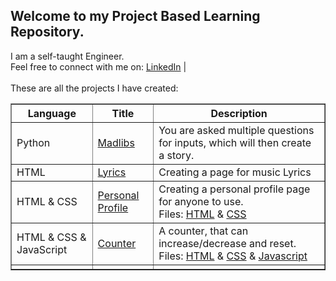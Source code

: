 ## Welcome to my Project Based Learning Repository.
I am a self-taught Engineer.<br>
Feel free to connect with me on: <a href="https://www.linkedin.com/in/hidhavaldesai/">LinkedIn</a> |
<br><br>
These are all the projects I have created: <br>
<table border="1">
    <tr>
        <th>Language</th>
        <th>Title</th>
        <th>Description</th>
    </tr>
        <tr>
        <td>Python</td>
        <td><a href="./python-projects/madlibs-game.py">Madlibs</a></td>
        <td>You are asked multiple questions for inputs, which will then create a story.</td>
        </tr>
        <tr>
        <td>HTML</td>
        <td><a href="./html-css-javascript-projects/lyrics.html">Lyrics</a></td>
        <td>Creating a page for music Lyrics</td>
        </tr>
        <tr>
        <td>HTML & CSS</td>
        <td><a href="./html-css-javascript-projects/personal_profile.html">Personal Profile</a></td>
        <td>Creating a personal profile page for anyone to use.<br> Files: <a href="./html-css-javascript-projects/personal_profile.html">HTML</a> & <a href="./html-css-javascript-projects/personal_profile.css">CSS</td>
        </tr>
        <tr>
        <td>HTML & CSS & JavaScript</td>
        <td><a href="./html-css-javascript-projects/counter.html">Counter</a></td>
        <td>A counter, that can increase/decrease and reset.<br> Files: <a href="./html-css-javascript-projects/counter.html">HTML</a> & <a href="./html-css-javascript-projects/counter.css">CSS</a> & <a href="/html-css-javascript-projects/counter.js">Javascript</a></td>
        </tr>
        <tr>
        <td></td>
        <td></td>
        <td></td>
        </tr>
</table>